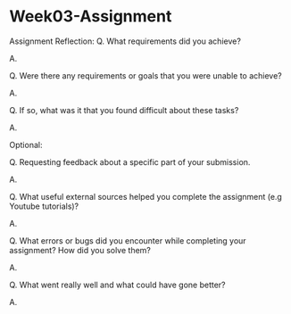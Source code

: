 # Week03-Assignment

Assignment Reflection:
Q. What requirements did you achieve?

A.

Q. Were there any requirements or goals that you were unable to achieve?

A.

Q. If so, what was it that you found difficult about these tasks?

A.

Optional:

Q. Requesting feedback about a specific part of your submission.

A.

Q. What useful external sources helped you complete the assignment (e.g Youtube tutorials)?

A.

Q. What errors or bugs did you encounter while completing your assignment? How did you solve them?

A.

Q. What went really well and what could have gone better?

A.

